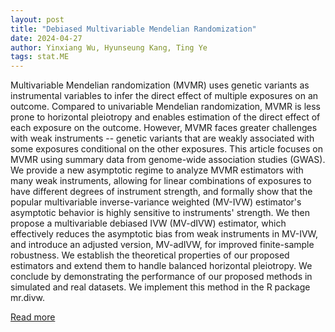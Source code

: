 ```yaml
---
layout: post
title: "Debiased Multivariable Mendelian Randomization"
date: 2024-04-27
author: Yinxiang Wu, Hyunseung Kang, Ting Ye
tags: stat.ME
---
```


Multivariable Mendelian randomization (MVMR) uses genetic variants as instrumental variables to infer the direct effect of multiple exposures on an outcome. Compared to univariable Mendelian randomization, MVMR is less prone to horizontal pleiotropy and enables estimation of the direct effect of each exposure on the outcome. However, MVMR faces greater challenges with weak instruments -- genetic variants that are weakly associated with some exposures conditional on the other exposures. This article focuses on MVMR using summary data from genome-wide association studies (GWAS). We provide a new asymptotic regime to analyze MVMR estimators with many weak instruments, allowing for linear combinations of exposures to have different degrees of instrument strength, and formally show that the popular multivariable inverse-variance weighted (MV-IVW) estimator's asymptotic behavior is highly sensitive to instruments' strength. We then propose a multivariable debiased IVW (MV-dIVW) estimator, which effectively reduces the asymptotic bias from weak instruments in MV-IVW, and introduce an adjusted version, MV-adIVW, for improved finite-sample robustness. We establish the theoretical properties of our proposed estimators and extend them to handle balanced horizontal pleiotropy. We conclude by demonstrating the performance of our proposed methods in simulated and real datasets. We implement this method in the R package mr.divw.

[Read more](https://arxiv.org/abs/2402.00307)